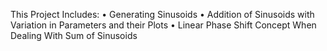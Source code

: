 This Project Includes: 
      • Generating Sinusoids 
      • Addition of Sinusoids with Variation in Parameters and their Plots 
      • Linear Phase Shift Concept When Dealing With Sum of Sinusoids
